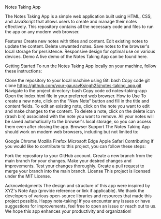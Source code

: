 Notes Taking App


The Notes Taking App is a simple web application built using HTML, CSS, and JavaScript that allows users to create and manage their notes effectively. This repository contains all the necessary code and files to run the app on any modern web browser.

Features
Create new notes with titles and content.
Edit existing notes to update the content.
Delete unwanted notes.
Save notes to the browser's local storage for persistence.
Responsive design for optimal use on various devices.
Demo
A live demo of the Notes Taking App can be found here.

Getting Started
To run the Notes Taking App locally on your machine, follow these instructions:

Clone the repository to your local machine using Git:
bash
Copy code
git clone https://github.com/your-gauravKsingh25/notes-taking_app.git
Navigate to the project directory:
bash
Copy code
cd notes-taking-app
Open the index.html file in your preferred web browser.
How to Use
To create a new note, click on the "New Note" button and fill in the title and content fields.
To edit an existing note, click on the note you want to edit and make changes to the content.
To delete a note, click on the delete icon (trash bin) associated with the note you want to remove.
All your notes will be saved automatically to the browser's local storage, so you can access them even after closing the app.
Browser Support
The Notes Taking App should work on modern web browsers, including but not limited to:

Google Chrome
Mozilla Firefox
Microsoft Edge
Apple Safari
Contributing
If you would like to contribute to this project, you can follow these steps:

Fork the repository to your GitHub account.
Create a new branch from the main branch for your changes.
Make your desired changes and improvements.
Test your changes thoroughly.
Create a pull request to merge your branch into the main branch.
License
This project is licensed under the MIT License.

Acknowledgments
The design and structure of this app were inspired by XYZ's Note App (provide reference or link if applicable).
We thank the developers of various open-source libraries and resources that made this project possible.
Happy note-taking! If you encounter any issues or have suggestions for improvements, feel free to open an issue or reach out to us. We hope this app enhances your productivity and organization!




